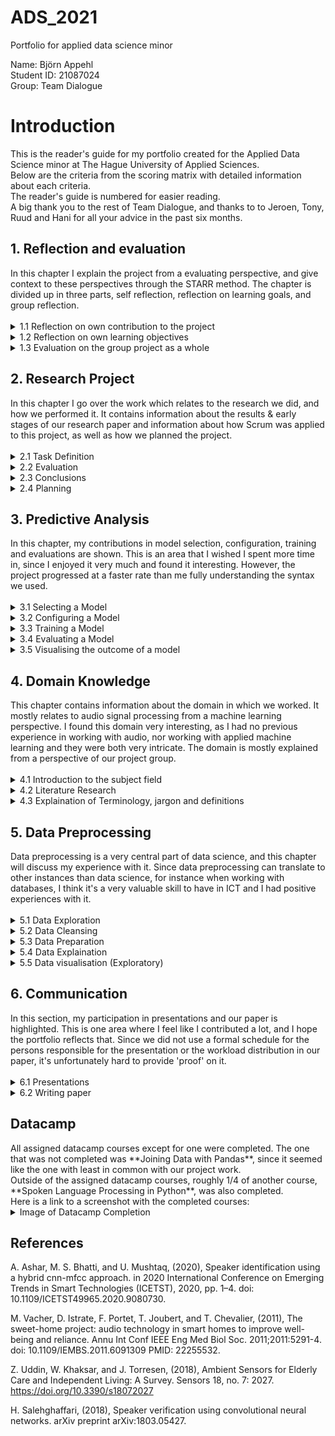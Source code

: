 # ADS_2021
Portfolio for applied data science minor

Name: Björn Appehl <br>
Student ID: 21087024 <br>
Group: Team Dialogue

<h1> Introduction </h1>
This is the reader's guide for my portfolio created for the Applied Data Science minor at The Hague University of Applied Sciences.   <br>
Below are the criteria from the scoring matrix with detailed information about each criteria.   <br>
The reader's guide is numbered for easier reading. <br>
A big thank you to the rest of Team Dialogue, and thanks to to Jeroen, Tony, Ruud and Hani for all your advice in the past six months.

<h2> 1. Reflection and evaluation </h2>
 In this chapter I explain the project from a evaluating perspective, and give context to these perspectives through the STARR method. The chapter is divided up in three parts, self reflection, reflection on learning goals, and group reflection.<br>
 <br>
 
<details>
<summary> 1.1 Reflection on own contribution to the project </summary>


- Situation:  Our project group consisted of 6 members, and we worked with audio data to detect conversation for the Smart Teddy Bear project. We all worked together to ensure everyone would get hands-on experience with every aspect of the project work, although this was hard to realize and in the end some work ended up being unevenly distributed. Since I don't have a great deal of experience writing code, I was a little out of the loop at the end of the project when the code we had for our CNN's became more and more complex. However, at that point I took on other duties which helped the group as a whole but did not give me as much programming experience as some others.

- Task: My tasks in the group varied, early on there was a lot of hands-on with coding simple models. One example is creating a simple nerual network (see section 3.1) that ended up being the first real algorithm the group used, since it had the best results at that stage. David and I worked on that iteration of our prototype. Later on I started exploring different datasets and drew up some requirements and comparisons for the datasets we ended up using. As the groups priorities shifted, I found myself taking on a lot of presentations and other communication duties along with writing the paper, since we had other people who were simply better at crunching code and it became a matter of time in the final stages. I also helped David & Maria who gave the learning lab feedback and suggestions for topics for them to cover, however I didn't end up taking part in presenting our learning lab. 
  
- Activities: The first model I created in the minor was a Logistic Regression model which was based on transcripts from a TV show. The model's purpose was to estimate which line was most likely being said by which speaker. On top of this, I was also splicing audio, normalizing sound levels and transforming our datasets to be more difficult. I helped streamline our image data pipeline, unfortunately I finished it right when we shifted to using numerical arrays instead of image data, so it was in the end not necessary. These are only some examples of what I did and you can read more about all of it below.

- Result: For the presentations I was a part of, I created a lot of the slides along with the overall layout of the presentations. During the period in which I was scrummaster I took care of our task board single handedly. The code I wrote early on was a simple logistic regression model that was later converted to take audio data (in the format of NumPy arrays) as input, however at that point the model also had to change since the RFC model had better accuracy. My work on the dataset helped us get good data quite early on the project, which I see as a great benefit for our neural networks.

- Reflect: The contributions I made to the project gave me a much better understanding of data science as a whole.  I have a strong feeling that the techniques and methods used in this minor will be of use to me in a professional setting. I regret not being a bigger part of the learning lab our group gave, since it would have been a good chance to expand my own knowledge in the domain. 
 
</details>
  
  

<details>
<summary> 1.2 Reflection on own learning objectives</summary>
  
 - Situation: Since I am studying Business Process Development & Informatics at my home university, which contains a lot of information about theoretical ICT usage, I wanted to try something more hands on for my exchange. This is part of why I chose the ADS minor, but also since I have always been interested in understanding how algorithms, machine learning and neural networks & such work. In order to put myself in a position where I could learn as much as possible, I did not want to choose a field where I was already well aquainted with the contents. In the group project, we also had to learn about audio data processing a lot. This is something very unexpected, but I'm glad it happened since I now have a much better understanding of audio data processing.
  
 - Task: As a group, we had to figure out a way to use audio data in such a way that we could make predictions on the amount of speakers, and the duration of speech. For the majority of the project, we did not use predetermined roles for our development cycle. Some of my important tasks included: Data cleaning, data transformation, coding the neural networks, giving presentations, and working on our paper. All these tasks helped me understand more about data science as a whole.
  
 - Action: I created machine learning models, such as a CNN and a Linear Regression model, to explore and get a better understanding of the domain which is data science. We all worked with the algorithms, and other than those, I also spent time looking for and creating datasets for our group to use. 
  
 - Result: I ended up getting a very deep understanding of data science during this semester, more so than I thought I would. Our algorithm performed well, and I think this is in part due to all of the group learning from eachother and working in a good pace with little downtime during our productive hours. Working with data science techniques was extremely interesting to me, and I consider my learning goals fulfilled.
  
  
 - Reflection:  All the tasks I completed helped me understand more about data science as a whole. I now consider myself a lot more educated when it comes to data science in general, and my personal goals were achieved. I think the workflow in our group was over expectation, and I am very happy with how the group turned out. One thing I would have improved upon is to stay even more on top of the coding work, since I fell behind a little bit right at the end, due to other group members keeping a very high tempo.
</details>

<details>
<summary> 1.3 Evaluation on the group project as a whole</summary>
  
- Situation:Right from the start, our group contained a lot of different skill sets and this showed during our project. Some were better at writing code, while some had more experience in working with Scrum or other benefitial traits. The cohesion was always quite high in my opinion, and there was never any conflict in the group. Early on, we made it clear what we expect from eachother in terms of workload (i.e not scheduling project work on weekends or after 5pm), punctuality, etc, which helped us work more effectively and better as a group.

- Task: For the duration of the entire project, the workload of all members shifted depending on what stage the project was in. Despite this, some ended up doing a lot more coding than some others, but everyone still partook in presentations and communication along with participating on writing the paper. While everyone did get a little bit of experience in all areas, the workload could have been changed to avoid this. However we wanted to avoid a set schedule with responsibilities in order to not have a member doing something they would rather not do. An unmotivated member working on a task just because it has been assigned to them is not always optimal, in our case we instead focused on everyone doing what they wanted to do based on the current workload at the time.

- Activities: Our application of Scrum consisted of daily online standups, which we had mostly every weekday for the minor unless something else was said. We still had physical standup meetings on days where we were all gathering to work at campus. These 'working days' on campus became quite central in our work, and 2-3 days every week was spent on campus. 

- Results: I, and I belive all other group members, are happy with the results we achieved. Not only are we happy with the algoithm, which gives great results as far as we can see, we also achieved the results working in a sustainable and reasonable pace with little conflict or unnecessary stress. My knowledge about statistics has also increased after taking this minor.

- Reflection: I'm sure none of our group members are finishing this minor without having learned something. The distribution of workload in retrospect was, according to me, a very good way to make sure noone is understimulated or has too much to do. While it took a few weeks to get this running smoothly, mostly due to all members getting to know eachother and their skill sets, it ended up being very benefitial for us. If I were to do this project again, I would happily work with the same group in the same manner as we did. The working days on campus was, according to me, a big factor in our projects success and helped us work better together and make social connections.

  
</details>



<h2> 2. Research Project </h2>
In this chapter I go over the work which relates to the research we did, and how we performed it. It contains information about the results & early stages of our research paper and information about how Scrum was applied to this project, as well as how we planned the project.  <br>
<br>

<details>
<summary> 2.1 Task Definition</summary>
  
  
My contribution: I gave feedback and discussed with the group members (David & Maria, who had created the initial draft) about which research questions we should keep, and which questions we should move forward with. Here is a link to a very early draft of our paper with the questions still in there, this was used for reference later on in the project. 
  https://drive.google.com/file/d/1tm8MRCr17ix6i32tT9nXcVKYS6k9HhKh/view?usp=sharing <br>
  
  I was mostly working on our datasets when our first drafts of the research paper was created, so as soon as I finished work on the dataset I helped out with the questions. Below are some examples of my questions that made it, and those that did not (along with our reasoning):
  
 - How can we detect multiple voices from audio data? <br>
This question was central in the project, since the context for our project consists of defining when conversation is happening. Detecting multiple voices makes the difference between a monologue and an actual conversation and is very important for the end result. The solution to this question came to be a separate model which uses MFCC data to try and compare speech from different speakers, to identify whether a speaker is the same or different.
  
 - Which characteristics make a conversation?<br>
This question was discussed a lot internally. We ultimately decided that the answer to this question is not up to us, and that our problem owner along with "dementia coaches" / healthcare staff can specify what exactly a conversation is in the context of dementia patients. We had to discuss this with the problem owner several times, as we didn't want to make assumptions ourselves, but ultimately we could not identify these characteristics - we also ended up not needing to, since we removed it from our scope.
  
 - Can we detect whether someone is 1. speaking to themselves or 2. speaking to a non-audible third party (i.e over the phone)?
This question was considered to be out of scope. There are probably easier ways to determine when an elderly person is using their phone than only listening to them speak, and we wanted to focus on specifically conversation in a physical setting. That said, assuming the incoming audio from the phone is picked up by the microphone, there is a good chance it can be detected but not processed properly since "live" human speech has different high & low notes than speech played from a speaker. But we did not have enough datasets to try this in practice.

- Can we detect if the person speaking is physically present?<br>
This question relates to the question above, and was ultimately also decided to be out of scope. It did come up for discussion more than a few times. Essentially, a voice being played from a speaker will most likely not have the same frequency range as a human speaking. This makes it possible - in theory, we never got far enough to actually work on it - to determine when a voice is "fake" or "real". This is a suitable area for further research in my opinion, since we never had time to try it out the results would be very interesting.
</details>


<details>
<summary> 2.2 Evaluation</summary>
My contribution: For the paper, I gave some ideas for future work with our prototype. I put this in the paper so other group members could also put ideas in, and build off mine if they agree. 
  Here is an early draft of our paper where on page 5, my first ideas for future work are listed: https://drive.google.com/file/d/1_IV_NqUBWdRstXnUaXdXFCy66YA4UpWQ/view?usp=sharing
  
  A few of them include:
  
  - Comparing the accuracy of our speaker differentiation model with human results. This could be done by a study where correspondants listen to short clips of speech and asses whether all clips are said by the same speaker or not. It would be very interesting to see if humans or the model perform better if voices are very similar for instance. Since our research has only measured the accuracy of our model, a baseline "human" accuracy score would be an interesting metric to consider. 
  
  - Since the model for speaker differentation we used came to be quite complex, it would be interesting to see new projects aim to identify the patient's voice as a profile to compare other voices against. Samples might be collected over a period of time and eventually could be used to compare all detected speech to the patient themselves, instead of always comparing every segment with all voices therein. This might result in higher accuracy for determining whether or not it is the patient who is speaking.
  
  - It would have been interesting to see how the algorithm performs on conversations being played from a speaker, such as a TV or cellphone. Since sound being played from speaker generally has less frequency range than speech from a human being (as discussed in 2.1), it might decrease the performance of the model. However, a model trained to detect these 'artifical' sounds might be very useful. Such a model could, for instance, identify when a dementia patient is talking to their TV (a common sign of dementia progressing according to one of our sources).
</details>
  
  
<details>
<summary> 2.3 Conclusions</summary>
  My conclusions from this project are that it is indeed possible to use data science techniques (in our case, convolutional neural networks) to detect conversation to some degree. By converting audio data to MFCC's, and feeding them through two separate neural networks, we can with 89% (for detecting speech) and 94% (for detecting changes in speaker) accuracy determine if a conversation is happening. The data format of input data can impact the results a lot, which is why we ended up not using images for our final version. With the final product that combines the first and second model, I would say we have results that support our research problem "”How can data science techniques detect if there is a conversation between at least two people by analyzing audio files?”" and can now state that by using CNNs, MFCC data format and measuring speaker activity & speech duration, data science techniques can detect conversation. 
  
</details>
  
  
<details>
<summary> 2.4 Planning</summary>
 My contribution: I, along with Leander Loomans, were in charge of documentation. This included taking notes whenever important information was recieved from teachers or the problem owner (or internal meetings). It also included making documents (internal and external, such as found papers) available for other group members to take part in. On top of this, every group member was equally involved in updating the Scrumboard on Taiga and making sure it was up to date.
  
  
  A screenshot of some of the notes that were taken:
 <details> <summary> Image of Notes Taken </summary>
  
 ![GitHub Pages](./images/notes.png)
  
 </details>
 
  
  
  
  In our group, efficiency was quite important, and led to us having daily stand up meetings so we could all keep up with the progress happening. This worked very well, and I attended these meetings to increase our group cohesion and keep the others informed about my part in the project. All in all, Scrum as a method worked very well for us in the context that we applied it, and all group members were in charge of project planning to some degree, as the role of Scrummaster rotated in our group. In my eyes, everyone did this job very well, and tasks were evenly spread out among everyone. Also as a part of Scrum, we used sprint retrospectives when finishing sprints. These really helped us develop as a group, as we evaluted factors like communication and workload distribution in order to improve. This gave good results, and after only 2-3 retrospectives our communication had improved a lot, a big benefit early on in the project. <br>
  
  
  A screenshot from Taiga with almost everyone's activity (It's difficult to get a really descriptive image): 
 
  <details> <summary> Image of Taiga Activity </summary>
  
 ![GitHub Pages](./images/taigaactivity.png)
  
 </details>
  
  Maria Hoendermis, one of our groupmembers, was very helpful in the planning process and communication to clear obstacles for the group.
  
</details>


<h2> 3. Predictive Analysis </h2>
In this chapter, my contributions in model selection, configuration, training and evaluations are shown. This is an area that I wished I spent more time in, since I enjoyed it very much and found it interesting. However, the project progressed at a faster rate than me fully understanding the syntax we used. <br>
<br>

<details>
<summary> 3.1 Selecting a Model</summary>
  The decision to use convolutional neural networks was taken early on, and it was very much a group decision. In order to get the best results, we argued that spending a lot of time 'perfecting' one method (we decided on CNN) will lead to better results than spending the same amount of time trying out different models. Also, following the no free lunch theorem, there is no 'optimal solution' we had to look for, all types of models can perform well in any situation. It was up to us to create something good enough for the project. We looked at literature, such as Ashar, Bhatti and Mushtaq (2020) that use CNNs with MFCCs in combination specifically. This also meant that, since CNN's are able to learn features based on data, we did not have to do much feature extraction/selection. In retrospect, I think the decision to use CNNs was the right thing, but exploring other models would have been very interesting, too. 
</details>

<details>
<summary> 3.2 Configuring a Model</summary>
  Early on, I managed to train and get results from a neural network. The code can be found here, and contains all steps (including training and fitting on test data): <br> https://github.com/Digitalswede/ADS_2021/blob/main/codesamples/early_neural_network.ipynb <br/>
My contribution: The source code was found online and modified by me to fit our project & data, some of the values were changed in accordance with feedback from Jeroen to get things working. As you can see, it is an old version since it uses images for input data. <br/>
  
  I also configured a simple Logistic Regression model early in the course as a first test of machine learning models, using one of the example notebooks provided as the foundation. This file is available here: https://github.com/Digitalswede/ADS_2021/blob/main/codesamples/dialogueprediction.ipynb
</details>

<details>
<summary> 3.3 Training a Model</summary>
  The models I trained was the same as in 3.2, training happens specifically in block [5]. Link: <br> https://github.com/Digitalswede/ADS_2021/blob/main/codesamples/early_neural_network.ipynb <br/>
  When training, the model, data, loss function and optimizer are passed to the training function. Model.train is used to initiate the training of the model on the dataset. During training, the loss function and backpropagation (which is responsible for tuning the weights in the NN are differently on different epochs) are also initiated. "            print(f"loss: {loss:>7f}  [{current:>5d}/{size:>5d}]")" is the code that prints the loss for each iteration.
  
</details>

<details>
<summary> 3.4 Evaluating a Model</summary>
  I unfortunately missed out on evaluating our models, as the models we used evolved rapidly and our results were constantly changing as the work process went on. The final model we used was evaluated by a confusion matrix. The confusion matrix indicates good results, and we are happy with the performance as evaluated here. The confusion matrix can be found here:
 
   <details> <summary> Image of Confusion Matrix </summary>
  
 ![GitHub Pages](./images/confusionmatrix.png)
  
 </details>
  
</details>

<details>
<summary> 3.5 Visualising the outcome of a model</summary>
  In terms of visual outcomes, towards the end of the project we made some good progress. Until that point, there wasn't much reason to visualize the outcomes since they were highly likely to change. The most prominent visual outcomes of our models are the confusion matrix described in 3.4, along with some handcrafted visualisations that represent the speech detection from the first model. In the visualization that we used, the value is 1 when a voice is detected, and 0 when a voice is not detected. This can look like this:
 
 <details> <summary> Image of Voice Detection Visulisation </summary>
  
 ![GitHub Pages](./images/voicedetection_yesno.jpg)
  
 </details>
  
</details>


<h2> 4. Domain Knowledge </h2>  
This chapter contains information about the domain in which we worked. It mostly relates to audio signal processing from a machine learning perspective. I found this domain very interesting, as I had no previous experience in working with audio, nor working with applied machine learning and they were both very intricate. The domain is mostly explained from a perspective of our project group. <br>
<br>

<details>
<summary> 4.1 Introduction to the subject field </summary>
  As we worked with the Smart Teddy project together with our problem owner Hani, our subject field came to be audio signal processing. The end goal for us was an algorithm able to detect conversation based on sound files, to help monitor dementia patients. This meant we had to use recordings of audio as input to an algorithm in order to make predictions on the audio itself. In order to do this, audio data is transformed into MFCC data, since MFCCs are good at representing a lot of features useful in voice recognition. This process can be seen here, in block [5]: https://github.com/Digitalswede/ADS_2021/blob/main/codesamples/make%20npy%20array%20of%20audio.ipynb <br>
  
  
Sound data can also be represented with spectrograms, and other image representations of sound (such as oscillograms/waveforms). However, we achieved the best results working with MFCCs. The sample rate of recordings is also an important factor to consider, since it is a measure of how many samples are recorded over a period of time. A high sample rate will contain a lot of samples, but might be computationally expensive or contain unnecessarily many samples. While a low sample rate has some information loss, but can be faster to process.
  
  
All of these techniques mentioned above were relevant in our Dialogue project, which is a part of the bigger Smart Teddy Bear project. This is a very interesting domain, as it contains a lot of unique problems that are not observed when working with, for instance, numerical data. Not only did we need to create a functional algorithm to classify speech, we also needed to work with and get a deep understanding of audio data, and relate all of our work to the healthcare domain for dementia patients.
  
  
  
  
</details>


<details>
<summary> 4.2 Literature Research </summary>
  I found several pieces of relevant literature during this minor. One of the more interesting ones is Udin *et al.* (2018) The topic for their study is Ambient Sensors for Elderly Care, and this study looks at results and data from other works and summarizes their findings. This helped us a lot since in this study, since it gave a good overview of other studies with the same end goal (determine quality of life based on household environment data). From studying this paper, it became apparent that using sound data for the purpose of recognizing daily activity is not as common as some other methods, such as video or infrared sensors. From the study of Udin *et al.* (2018), I found other interesting studies. Such as Vacher *et al.* (2011), a study with some similarities to ours, such as the fact that they are also processing audio data in a household setting for assisted care purposes. Their study mainly relies on audio technologies in smart homes. However, it does not relate to dementia patients, only elderly to some degree. This was used to establish some of the background in the paper and give perspective for our research, however the technical details (such as the model architecture of a CNN tuned for voice detection) we had to look for in other papers, such as Salehghaffari (2018). In that paper (among others), we found inspiration for parameters like learning rates and epochs for our CNNs.
</details>


<details>
<summary> 4.3 Explaination of Terminology, jargon and definitions </summary>
  
  Below follows an explaination for terms or definitions that are viewed as important:
  - MFC: Mel-Frequency Cepstrum, an aggregation of several MFCC's (coefficients).
  - MFCC : A coefficient to MFC's, meaning one MFC is made up of many MFCCs. MFCCs are a method of visualising features from audio data, and is heavily related to feature extraction.
  - Epoch : An iteration over the entire dataset during the training process for a neural network.
  - Learning Rate : The rate at which a neural network adapts to the data. A learning rate that's too big has a chance to oscillate and "jump over" the optimal solution. This might mean the model never reaches a good result. While a learning rate that's too small might take very long to train as the "jumps" it makes are very small.
  - Dataset : A set of data that can be split into train, test and validation parts. Datasets generally consist of negative data (data that is not correct, in our case non-speech) and some positive data (in our case speech). Negative and positive data should generally be balanced to avoid algorithms being biased towards one or the other. 
  - Overfitting : Overfitting might occur when a model is trained on a limited data set, and only predicts in accordance with training data instead of adapting to validation or other 'non-training' data.
  - Spectrogram : A visualisation of audio data which highlights changes to sound over time. A spectrogram is generated from a collection of Fourier Transforms, thus creating a more detailed representation of the data.
  - (Machine learning) model: A program that is trained to detect certain patterns in data.
  - Confusion Matrix: A form of evaluation on a model, where the amount of false negatives, false positives and correct estimations are displayed.
  - Sample Rate: An attribute of audio describing the amount of samples over a period of time. A high sample rate is generally good, but might be more computationally expensive. While a low sample rate generally means less samples over time, but can be easier to process.
  - Loss function: A function that is able to determine how the performance of a model relates to the 'true values' of a dataset used. 
  - Neural Network: A type of algorithm that works by using layers containing nodes (also called neurons) that recieve and pass on weighted data in order to make predictions on datasets. Needs to be properly trained in order to work.
  - Outliers: Data points that differ a lot from other data in the set.
  - Regression: A method of estimating how a target variable relates to chosen features. The classic example is how the sales prices of houses are related to their size in square footage.
  
</details>




<h2> 5. Data Preprocessing </h2>  
Data preprocessing is a very central part of data science, and this chapter will discuss my experience with it. Since data preprocessing can translate to other instances than data science, for instance when working with databases, I think it's a very valuable skill to have in ICT and I had positive experiences with it. <br>
<br>


<details>
<summary> 5.1 Data Exploration</summary>
  
  In order to familiarize myself with the data we were using, I had to inspect the data to be able to work with it as best as possible.
  One of the instances of data exploration I did is in this notebook: https://github.com/Digitalswede/ADS_2021/blob/main/codesamples/wav%20data%20filter%2Bexploration.ipynb. Here, I started experimenting with using attributes from the data (such as sample rates) while also looking at the labels for our data, and making sure the labels add up with the speech. It was helpful in order to learn about the format of our data, and what our data can be used for. We also based the half-second increments around this information that was retrieved from exploring data.
  
  I also explored the data by looking at it in the software Audacity. Using this software to visualise amplitude of the audio files helped us in selecting data that was well suited to our purposes (detecting speech). I was primarily looking for data that was not too loud, nor too silent, as not balancing this correctly might mean our algorithm will perform poorly (such as, by training a voice detection model on loud speech only).
  
  
  
</details>

<details>
<summary> 5.2 Data Cleansing</summary>
  
  Some of the data cleansing I did can be found in this notebook, specifically in block [6] (but also in the blocks leading up to it): https://github.com/Digitalswede/ADS_2021/blob/main/codesamples/dataset%20incl%20neg%20data.ipynb
 Here, I filter out some specific columns (the ones that will be of use to us) from the 'negativedf' dataframe (this dataframe contains the lables for all negative samples). Afterwards, I concatenate this dataframe with our positive data labels, resulting in a cleaned up version of the negative labels being concatenated to the positive labels.  
  
  I also did some data transformation by overlapping background noises on top of speech. The file I created through this transformation process came to be used a lot, and referred to (internally) as the 'difficult' data set, which we ran through the first model to evaluate its tolerance to speech with overlapping noise. This step was taken again at the end of the project, but then I also amplified the background noises overlaid by 20db, making the dataset even harder for the algorithm. We used this file for evaluation right at the end of the project, and the accuracy from the algorithm (speech detection model) was reduced by around 5%.
  
</details>

<details>
<summary> 5.3 Data Preparation</summary>
While the project was still using images as input data, I created a dataloader to standardize the data preparation process for the group.  Unfortunately this tool never really came to be used since, shortly after I finished it, we switched to not using images anymore as our input.
Some of my work on data prep can be found in this notebook: https://github.com/Digitalswede/ADS_2021/blob/main/codesamples/Standardized%20Image%20Generator.ipynb
  
After the dataloader for images ended up being scrapped due to new requirements, Leander and I created a new version, which was used for the remainder of the project.
It can be found here: https://github.com/Digitalswede/ADS_2021/blob/main/codesamples/make%20npy%20array%20of%20audio.ipynb
Leander and I made equal contributions to the file.
  
Luckily we didn't seem to be impacted by outliers or missing values in our data, our results were high enough without accounting for that. As we created the datasets ourselves, we were confident in that data was consistent and uniform. Since we were working with audio data though, this was hard to prove. We also did not find many useful strategies for managing outliers in audio, if they even existed in our dataset in the first place.
  
  
  
</details>

<details>
<summary> 5.4 Data Explaination</summary>
  We used multiple datasets and had to combine them ourselves since our problem owner did not provide data. An important factor for our datasets came to be labeling, which we all spent of time working on. Since the data was not categorical, and we could not label it ourselves in a reliable (or convenient) fashion, all our datasets had to be labeled to describe which parts of the audio contained speech. For the speaker differentation model, this was even more important, as the speakers now had to be labeled too. Luckily we managed to find good, suitable candidates.
  
  
 - AVA-Speech is one of the datasets we used for speech detection. It contains around 45 hours of dialogue from movies, which means it also contains some overlaid background noises. However, the speech is labled, and it is possible by using these labels to only get "CLEAN_SPEECH", which is speech without overlaying noise. We decided to also use the other labels, to train the algorithm and increase its tolerance. We made sure to balance our dataset and have it include a 1:1 amount of true and false data, this was achieved by mixing the data with negative labels. We used 5000 seconds of "SPEECH_WITH_MUSIC", 5000 seconds of "SPEECH_WITH_NOISE", and 5000 seconds of "CLEAN_SPEECH". We combined this with 15000 seconds of "NO_SPEECH", providing us with a total of 30000 seconds of mixed audio data where half is true, and half is false. This dataset is recorded at 44100Hz.
  
  
 - Librispeech, a dataset containing speaker-labled audiobook data, came to be very useful in the project. Since it does not contain (noticeable) noise, this dataset was primarily used for speaker differentiation. This was convineant as all speakers in the dataset are labled. Since this dataset was at 16KHz, we upsampled it to fit the other datasets at 44.1KHz. 
  
  
 - CHIME-Home was used for some negative samples, as it partly contained non-speech audio. This dataset was also at a different sampling rate, and had to be upscaled in order to keep our data integrity as we did not want our data integrity comprimised due to irregular data.
  
  
  
  
</details>

<details>
<summary> 5.5 Data visualisation (Exploratory) </summary>
I compared visual representations of the data in order to explore the amplitude of certain segments, to decide which segment we should use to train our algorithm. The source data file was too big and would have been very slow to process, so having a visual representation helped us create a smaller but representative version of the dataset. In this instance, the software Audacity was used to visually represent the data while still being able to listen to the audio, for quality reasons (such as spikes in amplitude that may be loud speech, or just a glitch/unintentional sounds from recording). I think there were limited opportunities for us to visualize our data, since we worked specifically to identify speech.
  
  
  Visualising our data didnt seem to have a lot of value, since we were working to identify speech/conversation in audio files. The waveform for speech will look like any other waveform (or spectrogram, MFCC, etc) to me, as humans can't interpret this type of data from a visualisation.
  
</details>

<h2> 6. Communication </h2>
In this section, my participation in presentations and our paper is highlighted. This is one area where I feel like I contributed a lot, and I hope the portfolio reflects that. Since we did not use a formal schedule for the persons responsible for the presentation or the workload distribution in our paper, it's unfortunately hard to provide 'proof' on it. <br>
<br>
<details>
<summary> 6.1 Presentations </summary>
  The presentations where I partook are the following:
  
  External Presentation:
  - #1 (helped create presentation, gave the presentation together with the rest of the group) Link: 
 https://docs.google.com/presentation/d/1WzA2z_zZoB8E06DbU7IOXA3dTB0pueHfBE-lGYLRYFo/edit?usp=sharing
  
  - #2 (created presentation, gave the presentation together with 1 other member) Link: 
 https://docs.google.com/presentation/d/1Fnr-VwnlhEAV4MfSd_qkfz4Y037spj2Oze1CbTboRnk/edit?usp=sharing
  
  - #3 (created presentation, gave the presentation together with 1 other member) Link: 
  https://docs.google.com/presentation/d/1Qa2tInYbkeKVogRuD2QW5RtgNNprSvm9igteMjBUF98/edit?usp=sharing
  
  Internal Presentation: 
  - #2 (created presentation, gave the presentation together with 1 other member) Link: 
 https://docs.google.com/presentation/d/1_keYMeNEbK_fAQeNPD3XL43IEjjmxnUrA34O2uwElBM/edit?usp=sharing
  
  - #4 (created presentation, gave the presentation together with 1 other member) Link: 
 https://docs.google.com/presentation/d/1L6V4IOJGoSOLaBzIkpkVP5yjDJnyrdpfO3Z7ShREUGc/edit?usp=sharing
  
  - #5 (created presentation, gave the presentation together with 1 other member) Link: 
 https://docs.google.com/presentation/d/1WMZRljw-xfCwXkREjLg8I2kBEnpXSI8PTJXbNT495Tk/edit?usp=sharing
  
  - #8 (gave the presentation together with 2 others) Link: 
 https://docs.google.com/presentation/d/1qeseUZOnkUxhORb8CgT7LHFs-fQxVFHC97wmPpdcORE/edit?usp=sharing
  
  - #9 (created the presentation) Link: 
 https://docs.google.com/presentation/d/16tDMOjCHzYoLDF_oaJwkUJdtfWoDrfdb3Ppa9fctSog/edit?usp=sharing

  
</details>


<details>
<summary> 6.2 Writing paper </summary>
  
  I helped write the paper as much as possible. Before the writing started, I gave a detailed overview of our subquestions and answered them, which helped form the base for our paper. Of course the structure changed a lot since then, but it was a start. I worked a lot on the introduction part, including background and research problem of the paper. I also wrote content in other sections, but my primary focus (since we divided it up) was the introduction. The introduction was the first section of the paper I started writing, and I later starter helping out on other sections. But I hope the introduction properly showcases our domain and the purpose of our work.
  
 I also helped other group members writing the paper by giving constructive feedback, always being mindful of other people's work and not criticizing. I ended up making quite a few corrections to the paper in most sections, an effort that I hope changed our paper for the better since I feel it's important to deliver a strong paper. 
  
  It is difficult to give examples here, since writing the paper was a continuous process and quite hard to measure in terms of contribution. In my eyes, all group members pulled their weight in this department.
  
  Here is a link to our finished paper: https://drive.google.com/file/d/1tm8MRCr17ix6i32tT9nXcVKYS6k9HhKh/view?usp=sharing
</details>


<h2> Datacamp </h2>
All assigned datacamp courses except for one were completed. The one that was not completed was **Joining Data with Pandas**, since it seemed like the one with least in common with our project work.<br>
Outside of the assigned datacamp courses, roughly 1/4 of another course, **Spoken Language Processing in Python**, was also completed.<br>
Here is a link to a screenshot with the completed courses: 

 <details> <summary> Image of Datacamp Completion </summary>
  
 ![GitHub Pages](datacamp.png)
  
 </details>

<h2> References </h2>

A. Ashar, M. S. Bhatti, and U. Mushtaq, (2020), Speaker identification using a hybrid cnn-mfcc approach. in 2020 International Conference on Emerging Trends in Smart Technologies (ICETST), 2020, pp. 1–4. doi: 10.1109/ICETST49965.2020.9080730. <br/>



M. Vacher, D. Istrate, F. Portet, T. Joubert, and T. Chevalier, (2011), The sweet-home project: audio technology in smart homes to improve well-being and reliance. Annu Int Conf IEEE Eng Med Biol Soc. 2011;2011:5291-4. doi: 10.1109/IEMBS.2011.6091309 PMID: 22255532. <br>


Z. Uddin, W. Khaksar, and J. Torresen, (2018), Ambient Sensors for Elderly Care and Independent Living: A Survey. Sensors 18, no. 7: 2027. https://doi.org/10.3390/s18072027



H. Salehghaffari, (2018), Speaker verification using convolutional neural networks. arXiv preprint arXiv:1803.05427.
  

